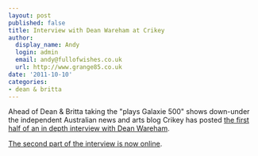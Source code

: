 ```yaml
---
layout: post
published: false
title: Interview with Dean Wareham at Crikey
author:
  display_name: Andy
  login: admin
  email: andy@fullofwishes.co.uk
  url: http://www.grange85.co.uk
date: '2011-10-10'
categories:
- dean & britta
---
```

<p>Ahead of Dean & Britta taking the "plays Galaxie 500" shows down-under the independent Australian news and arts blog Crikey has posted <a href="http://blogs.crikey.com.au/literaryminded/2011/10/10/black-postcards-kent-maccarter-interviews-dean-wareham-part-one/">the first half of an in depth interview with Dean Wareham</a>. </p>
<p><a href="http://blogs.crikey.com.au/literaryminded/2011/10/11/black-postcards-kent-maccarter-interviews-dean-wareham-part-two/">The second part of the interview is now online</a>.</p>
